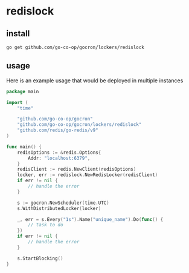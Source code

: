 # redislock

## install

```
go get github.com/go-co-op/gocron/lockers/redislock
```

## usage

Here is an example usage that would be deployed in multiple instances

```go
package main

import (
	"time"

	"github.com/go-co-op/gocron"
	"github.com/go-co-op/gocron/lockers/redislock"
	"github.com/redis/go-redis/v9"
)

func main() {
	redisOptions := &redis.Options{
		Addr: "localhost:6379",
	}
	redisClient := redis.NewClient(redisOptions)
	locker, err := redislock.NewRedisLocker(redisClient)
	if err != nil {
		// handle the error
	}

	s := gocron.NewScheduler(time.UTC)
	s.WithDistributedLocker(locker)

	_, err = s.Every("1s").Name("unique_name").Do(func() {
		// task to do
	})
	if err != nil {
		// handle the error
	}

	s.StartBlocking()
}
```
